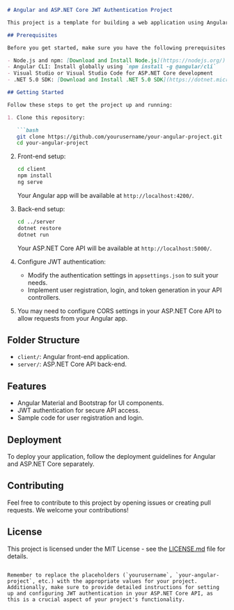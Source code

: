 

```markdown
# Angular and ASP.NET Core JWT Authentication Project

This project is a template for building a web application using Angular for the front-end, Angular Material and Bootstrap for UI components, and an ASP.NET Core API for the back-end with JWT (JSON Web Token) authentication.

## Prerequisites

Before you get started, make sure you have the following prerequisites installed:

- Node.js and npm: [Download and Install Node.js](https://nodejs.org/)
- Angular CLI: Install globally using `npm install -g @angular/cli`
- Visual Studio or Visual Studio Code for ASP.NET Core development
- .NET 5.0 SDK: [Download and Install .NET 5.0 SDK](https://dotnet.microsoft.com/download/dotnet/5.0)

## Getting Started

Follow these steps to get the project up and running:

1. Clone this repository:

   ```bash
   git clone https://github.com/yourusername/your-angular-project.git
   cd your-angular-project
   ```

2. Front-end setup:

   ```bash
   cd client
   npm install
   ng serve
   ```

   Your Angular app will be available at `http://localhost:4200/`.

3. Back-end setup:

   ```bash
   cd ../server
   dotnet restore
   dotnet run
   ```

   Your ASP.NET Core API will be available at `http://localhost:5000/`.

4. Configure JWT authentication:
   - Modify the authentication settings in `appsettings.json` to suit your needs.
   - Implement user registration, login, and token generation in your API controllers.

5. You may need to configure CORS settings in your ASP.NET Core API to allow requests from your Angular app.

## Folder Structure

- `client/`: Angular front-end application.
- `server/`: ASP.NET Core API back-end.

## Features

- Angular Material and Bootstrap for UI components.
- JWT authentication for secure API access.
- Sample code for user registration and login.

## Deployment

To deploy your application, follow the deployment guidelines for Angular and ASP.NET Core separately.

## Contributing

Feel free to contribute to this project by opening issues or creating pull requests. We welcome your contributions!

## License

This project is licensed under the MIT License - see the [LICENSE.md](LICENSE.md) file for details.
```

Remember to replace the placeholders (`yourusername`, `your-angular-project`, etc.) with the appropriate values for your project. Additionally, make sure to provide detailed instructions for setting up and configuring JWT authentication in your ASP.NET Core API, as this is a crucial aspect of your project's functionality.
